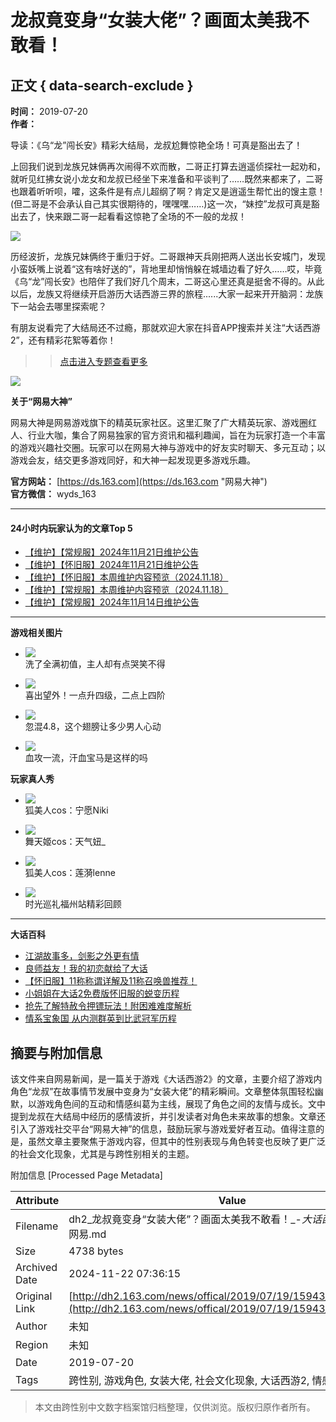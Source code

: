# 龙叔竟变身“女装大佬”？画面太美我不敢看！

## 正文 { data-search-exclude }


**时间：** 2019-07-20  
**作者：**    

导读：《乌“龙”闯长安》精彩大结局，龙叔尬舞惊艳全场！可真是豁出去了！

上回我们说到龙族兄妹俩再次闹得不欢而散，二哥正打算去逍遥侦探社一起劝和，就听见红拂女说小龙女和龙叔已经坐下来准备和平谈判了……既然来都来了，二哥也跟着听听呗，嚯，这条件是有点儿超纲了啊？肯定又是逍遥生帮忙出的馊主意！(但二哥是不会承认自己其实很期待的，嘿嘿嘿……)这一次，“妹控”龙叔可真是豁出去了，快来跟二哥一起看看这惊艳了全场的不一般的龙叔！

![](https://nie.res.netease.com/r/pic/20190719/1dfaddaf-d53f-4ca9-9113-40079ef41f05.png)

历经波折，龙族兄妹俩终于重归于好。二哥跟神天兵刚把两人送出长安城门，发现小蛮妖嘴上说着“这有啥好送的”，背地里却悄悄躲在城墙边看了好久……哎，毕竟《乌“龙”闯长安》也陪伴了我们好几个周末，二哥这心里还真是挺舍不得的。从此以后，龙族又将继续开启游历大话西游三界的旅程......大家一起来开开脑洞：龙族下一站会去哪里探索呢？

有朋友说看完了大结局还不过瘾，那就欢迎大家在抖音APP搜索并关注“大话西游2”，还有精彩花絮等着你！

>> [点击进入专题查看更多](http://dh2.163.com/2019/cos/)

![](https://dh2.res.netease.com/pc/gw/20211215115033/img/2021v1/ewm_39f6fb6.jpg)

**关于“网易大神”**

网易大神是网易游戏旗下的精英玩家社区。这里汇聚了广大精英玩家、游戏圈红人、行业大咖，集合了网易独家的官方资讯和福利趣闻，旨在为玩家打造一个丰富的游戏兴趣社交圈。玩家可以在网易大神与游戏中的好友实时聊天、多元互动；以游戏会友，结交更多游戏同好，和大神一起发现更多游戏乐趣。

**官方网站：** [https://ds.163.com](https://ds.163.com "网易大神")  
**官方微信：** wyds_163

---

#### 24小时内玩家认为的文章Top 5

- [【维护】【常规服】2024年11月21日维护公告](https://dh2.163.com/news/update/20241120/15945_1194920.html?from=neiye)  
- [【维护】【怀旧服】2024年11月21日维护公告](https://dh2.163.com/news/update/20241120/15945_1194903.html?from=neiye)  
- [【维护】【怀旧服】本周维护内容预览（2024.11.18）](https://dh2.163.com/news/update/20241118/15945_1194347.html?from=neiye)  
- [【维护】【常规服】本周维护内容预览（2024.11.18）](https://dh2.163.com/news/update/20241118/15945_1194350.html?from=neiye)  
- [【维护】【常规服】2024年11月14日维护公告](https://dh2.163.com/news/update/20241113/15945_1193296.html?from=neiye)  

---

**游戏相关图片**

- ![](https://nie.res.netease.com/r/pic/20240512/d8f70c02-57cc-4192-819d-8a648f17ffb5.jpg)   
  洗了全满初值，主人却有点哭笑不得

- ![](https://nie.res.netease.com/r/pic/20240512/797b8881-fac3-4a40-b194-53d8b6a69bab.jpg)   
  喜出望外！一点升四级，二点上四阶

- ![](https://nie.res.netease.com/r/pic/20240512/30c09aa4-c6e5-45b7-8c4d-ae500af257dc.jpg)   
  忽混4.8，这个翅膀让多少男人心动

- ![](https://nie.res.netease.com/r/pic/20240512/34020d89-33fa-45b7-9769-d894ecb55b44.jpg)   
  血攻一流，汗血宝马是这样的吗

**玩家真人秀**

- ![](https://nie.res.netease.com/r/pic/20241011/9666d8cc-c473-4186-91cd-844a0c520f5e.jpg)   
  狐美人cos：宁愿Niki 

- ![](https://nie.res.netease.com/r/pic/20241011/a776897f-cf74-4a1f-89c5-bb36078ace67.jpg)   
  舞天姬cos：天气妞_

- ![](https://nie.res.netease.com/r/pic/20241011/0c9e564f-24f2-4dfb-88f9-427f853e8103.jpg)   
  狐美人cos：莲漪lenne 

- ![](https://nie.res.netease.com/r/pic/20240109/383335b1-e8b5-498b-a8e5-1c2977f75e48.jpg)   
  时光巡礼福州站精彩回顾 

---
**大话百科**

- [江湖故事多，剑影之外更有情](https://dh2.163.com/fans/skill/20241113/15959_1193313.html?from=neiye)  
- [良师益友！我的初恋献给了大话](https://dh2.163.com/fans/skill/20241106/15959_1191718.html?from=neiye)  
- [【怀旧服】11称称谓详解及11称召唤兽推荐！](https://dh2.163.com/fans/skill/20241030/15959_1190261.html?from=neiye)  
- [小姐姐在大话2免费版怀旧服的蜕变历程](https://dh2.163.com/fans/skill/20241029/15959_1189942.html?from=neiye)  
- [抢先了解特赦令押镖玩法！附困难难度解析](https://dh2.163.com/fans/skill/20241026/15959_1189498.html?from=neiye)  
- [情系宝象国 从内测群英到比武冠军历程](https://dh2.163.com/fans/skill/20241022/15959_1188440.html?from=neiye)  


## 摘要与附加信息

<!-- tcd_abstract -->
该文件来自网易新闻，是一篇关于游戏《大话西游2》的文章，主要介绍了游戏内角色“龙叔”在故事情节发展中变身为“女装大佬”的精彩瞬间。文章整体氛围轻松幽默，以游戏角色间的互动和情感纠葛为主线，展现了角色之间的友情与成长。文中提到龙叔在大结局中经历的感情波折，并引发读者对角色未来故事的想象。文章还引入了游戏社交平台“网易大神”的信息，鼓励玩家与游戏爱好者互动。值得注意的是，虽然文章主要聚焦于游戏内容，但其中的性别表现与角色转变也反映了更广泛的社会文化现象，尤其是与跨性别相关的主题。
<!-- tcd_abstract_end -->

附加信息 [Processed Page Metadata]

| Attribute       | Value                                  |
|-----------------|----------------------------------------|
| Filename        | dh2_龙叔竟变身“女装大佬”？画面太美我不敢看！_-_大话西游2免费版_-_网易.md                             |
| Size            | 4738 bytes                           |
| Archived Date   | 2024-11-22 07:36:15                             |
| Original Link   | [http://dh2.163.com/news/offical/2019/07/19/15943_823547.html](http://dh2.163.com/news/offical/2019/07/19/15943_823547.html)                       |
| Author          | 未知                               |
| Region          | 未知                               |
| Date            | 2019-07-20                                 |
| Tags            | 跨性别, 游戏角色, 女装大佬, 社会文化现象, 大话西游2, 情感关系                                 |
>
> 本文由跨性别中文数字档案馆归档整理，仅供浏览。版权归原作者所有。
>